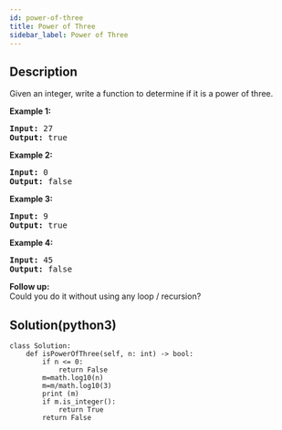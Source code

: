 ```yaml
---
id: power-of-three
title: Power of Three
sidebar_label: Power of Three
---
```

## Description
<div class="description">
<p>Given an integer, write a function to determine if it is a power of three.</p>

<p><b>Example 1:</b></p>

<pre>
<strong>Input:</strong> 27
<strong>Output:</strong> true
</pre>

<p><b>Example 2:</b></p>

<pre>
<strong>Input:</strong> 0
<strong>Output:</strong> false</pre>

<p><b>Example 3:</b></p>

<pre>
<strong>Input:</strong> 9
<strong>Output:</strong> true</pre>

<p><b>Example 4:</b></p>

<pre>
<strong>Input:</strong> 45
<strong>Output:</strong> false</pre>

<p><b>Follow up:</b><br />
Could you do it without using any loop / recursion?</p>
</div>

## Solution(python3)
```python3
class Solution:
    def isPowerOfThree(self, n: int) -> bool:
        if n <= 0:
            return False
        m=math.log10(n)
        m=m/math.log10(3)
        print (m)
        if m.is_integer():
            return True
        return False
```